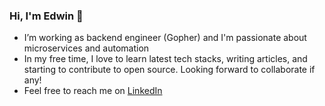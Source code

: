 ### Hi, I'm Edwin 👋

- I’m working as backend engineer (Gopher) and I'm passionate about microservices and automation
- In my free time, I love to learn latest tech stacks, writing articles, and starting to contribute to open source. Looking forward to collaborate if any!
- Feel free to reach me on [LinkedIn](https://www.linkedin.com/in/edwinwijaya94/)
